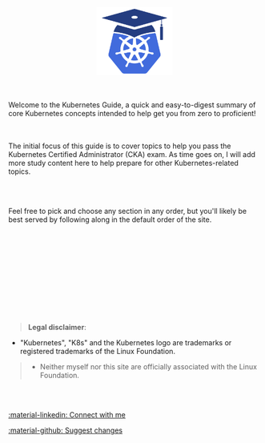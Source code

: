 <center>
    <img src="logo.png" width="30%">
</center>
<br><br>

Welcome to the Kubernetes Guide, a quick and easy-to-digest summary of core Kubernetes concepts intended to help get you from zero to proficient!  
<br/><br/>

The initial focus of this guide is to cover topics to help you pass the Kubernetes Certified Administrator (CKA) exam. As time goes on, I will add more study content here to help prepare for other Kubernetes-related topics.

<br><br>

Feel free to pick and choose any section in any order, but you'll likely be best served by following along in the default order of the site.
<br><br><br>

<br/><br/><br/><br/><br/><br/><br/><br/>
> **Legal disclaimer**:  
>  
> 
* "Kubernetes", "K8s" and the Kubernetes logo are trademarks or registered trademarks of the Linux Foundation.  
>  
> * Neither myself nor this site are officially associated with the Linux Foundation. 

<br><br>

[:material-linkedin: Connect with me](https://www.linkedin.com/in/aaronbraundmeier/)

[:material-github: Suggest changes](https://github.com/Braundo/kubernetes-guide)